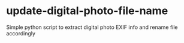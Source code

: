 # update-digital-photo-file-name
Simple python script to extract digital photo EXIF info and rename file accordingly  
